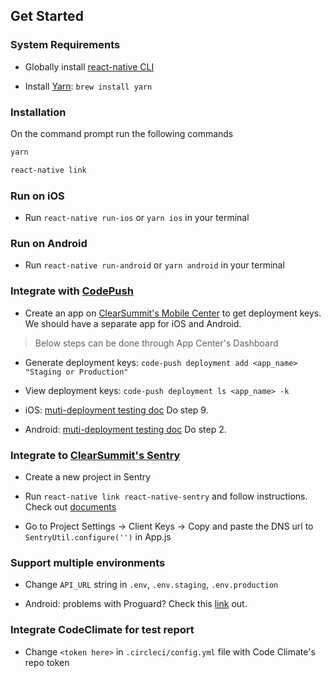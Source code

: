 ## Get Started

### System Requirements

* Globally install [react-native CLI](https://facebook.github.io/react-native/docs/getting-started.html)

* Install [Yarn](https://yarnpkg.com/lang/en/docs/install/): `brew install yarn`


### Installation

On the command prompt run the following commands

```sh
yarn

react-native link
```

### Run on iOS

*	Run `react-native run-ios` or `yarn ios` in your terminal

### Run on Android

*	Run `react-native run-android` or `yarn android` in your terminal

### Integrate with [CodePush](https://github.com/Microsoft/react-native-code-push)

* Create an app on [ClearSummit's Mobile Center](https://mobile.azure.com/apps) to get deployment keys. We should have a separate app for iOS and Android.

> Below steps can be done through App Center's Dashboard

* Generate deployment keys: `code-push deployment add <app_name> "Staging or Production"`

* View deployment keys: `code-push deployment ls <app_name> -k`

* iOS: [muti-deployment testing doc](https://github.com/Microsoft/react-native-code-push/blob/master/docs/multi-deployment-testing-ios.md) Do step 9.

* Android: [muti-deployment testing doc](https://github.com/Microsoft/react-native-code-push/blob/master/docs/multi-deployment-testing-android.md) Do step 2.

### Integrate to [ClearSummit's Sentry](https://sentry.io/auth/login/ClearSummit/)

* Create a new project in Sentry

* Run `react-native link react-native-sentry` and follow instructions. Check out [documents](https://docs.sentry.io/clients/react-native/)

* Go to Project Settings -> Client Keys -> Copy and paste the DNS url to `SentryUtil.configure('')` in App.js

### Support multiple environments

* Change `API_URL` string in `.env`, `.env.staging`, `.env.production`

* Android: problems with Proguard? Check this [link](https://github.com/luggit/react-native-config#problems-with-proguard) out.

### Integrate CodeClimate for test report

* Change `<token here>` in `.circleci/config.yml` file with Code Climate's repo token
